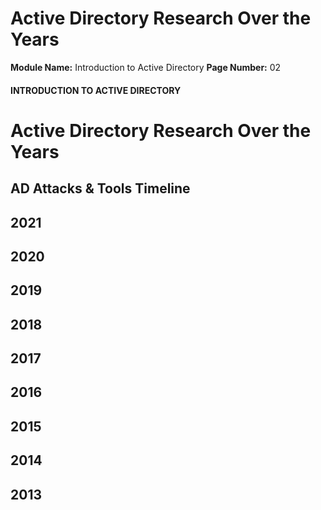 <!--
 // Platform: Academy
// URL: https://academy.hackthebox.com/module/74/section/1395
// Platform Version: V1
// Module ID: 74
// Module Name: Introduction to Active Directory
// Module Difficulty: Fundamental
// Section ID: 1395
// Section Title: Active Directory Research Over the Years
// Page Title: Introduction to Active Directory
// Page Number: 02
-->

# Active Directory Research Over the Years

**Module Name:** Introduction to Active Directory **Page Number:** 02

#### INTRODUCTION TO ACTIVE DIRECTORY

# Active Directory Research Over the Years

## AD Attacks & Tools Timeline

## 2021

## 2020

## 2019

## 2018

## 2017

## 2016

## 2015

## 2014

## 2013

####